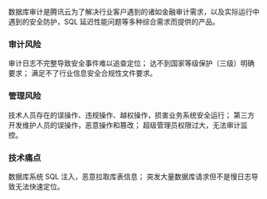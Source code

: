 数据库审计是腾讯云为了解决行业客户遇到的诸如金融审计需求，以及实际运行中遇到的安全防护，SQL 延迟性能问题等多种综合需求而提供的产品。

### 审计风险 审计日志不完整导致安全事件难以追查定位；达不到国家等级保护（三级）明确要求；满足不了行业信息安全合规性文件要求。
### 管理风险 技术人员存在的误操作、违规操作、越权操作，损害业务系统安全运行；第三方开发维护人员的误操作，恶意操作和篡改；超级管理员权限过大，无法审计监控。### 技术痛点 数据库系统 SQL 注入，恶意拉取库表信息；突发大量数据库请求但不是慢日志导致无法快速定位。


